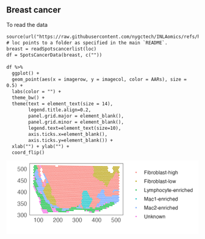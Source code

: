 ## Breast cancer
To read the data
```
source(url("https://raw.githubusercontent.com/nygctech/INLAomics/refs/heads/main/scripts/SPOTS/helpers.R"))
# loc points to a folder as specified in the main `README`.
breast = readSpotscancerlist(loc)
df = SpotsCancerData(breast, c(""))

df %>% 
  ggplot() + 
  geom_point(aes(x = imagerow, y = imagecol, color = AARs), size = 0.5) +
  labs(color = "") +
  theme_bw() +
  theme(text = element_text(size = 14), 
        legend.title.align=0.2,
        panel.grid.major = element_blank(),
        panel.grid.minor = element_blank(),
        legend.text=element_text(size=10),
        axis.ticks.x=element_blank(),
        axis.ticks.y=element_blank()) +
  xlab("") + ylab("") + 
  coord_flip()
```
![github-small](https://github.com/nygctech/INLAomics/blob/main/data/breastcancer.png)
